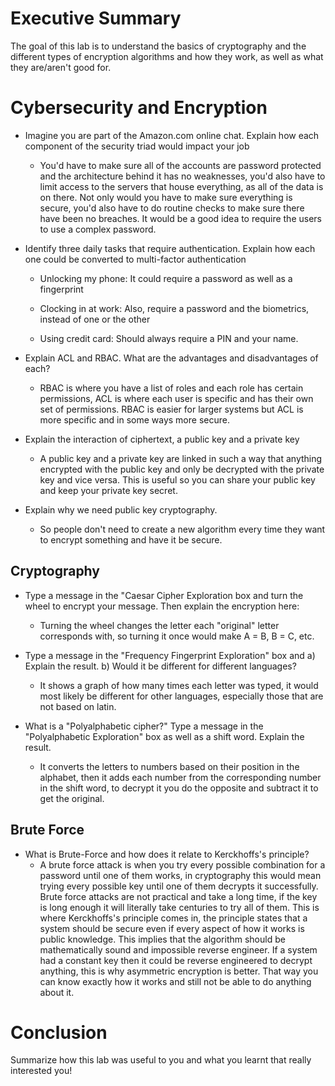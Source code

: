 # Executive Summary
The goal of this lab is to understand the basics of cryptography and the different types of encryption algorithms and how they work, as well as what they are/aren't good for.

# Cybersecurity and Encryption

* Imagine you are part of the Amazon.com online chat. Explain how each component of the security triad would impact your job
    * You'd have to make sure all of the accounts are password protected and the architecture behind it has no weaknesses, you'd also have to limit access to the servers that house everything, as all of the data is on there. Not only would you have to make sure everything is secure, you'd also have to do routine checks to make sure there have been no breaches. It would be a good idea to require the users to use a complex password.
* Identify three daily tasks that require authentication. Explain how each one could be converted to multi-factor authentication
   * Unlocking my phone: It could require a password as well as a fingerprint
   
   * Clocking in at work: Also, require a password and the biometrics, instead of one or the other
   
   * Using credit card: Should always require a PIN and your name.
   
* Explain ACL and RBAC. What are the advantages and disadvantages of each?
   * RBAC is where you have a list of roles and each role has certain permissions, ACL is where each user is specific and has their own set of permissions.
   RBAC is easier for larger systems but ACL is more specific and in some ways more secure.
* Explain the interaction of ciphertext, a public key and a private key
   * A public key and a private key are linked in such a way that anything encrypted with the public key and only be decrypted with the private key and vice versa. 
   This is useful so you can share your public key and keep your private key secret. 
* Explain why we need public key cryptography.
   * So people don't need to create a new algorithm every time they want to encrypt something and have it be secure.

## Cryptography
* Type a message in the "Caesar Cipher Exploration box and turn the wheel to encrypt your message.
Then explain the encryption here: 
   * Turning the wheel changes the letter each "original" letter corresponds  with, so turning it once would make A = B, B = C, etc.

* Type a message in the "Frequency Fingerprint Exploration" box and a) Explain the result.
b) Would it be different for different languages? 
   * It shows a graph of how many times each letter was typed, it would most likely be different for other languages, especially those that are not based on latin.

* What is a "Polyalphabetic cipher?"
Type a message in the "Polyalphabetic Exploration" box as well as a shift word.
Explain the result.
   * It converts the letters to numbers based on their position in the alphabet, then it adds each number from the corresponding number in the shift word, to decrypt it you do the opposite and subtract it to get the original. 

## Brute Force
* What is Brute-Force and how does it relate to Kerckhoffs's principle?
    * A brute force attack is when you try every possible combination for a password until one of them works, in cryptography this would mean trying every possible key until one of them decrypts it successfully. Brute force attacks are not practical and take a long time, if the key is long enough it will literally take centuries to try all of them. This is where Kerckhoffs's principle comes in, the principle states that a system should be secure even if every aspect of how it works is public knowledge. This implies that the algorithm should be mathematically sound and impossible reverse engineer. If a system had a constant key then it could be reverse engineered to decrypt anything, this is why asymmetric encryption is better. That way you can know exactly how it works and still not be able to do anything about it. 

# Conclusion
Summarize how this lab was useful to you and what you learnt that really interested you!

